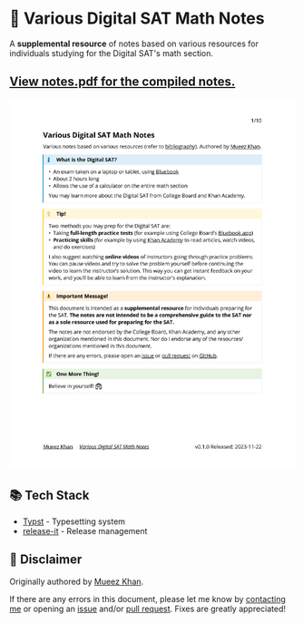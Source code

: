 # 📝 Various Digital SAT Math Notes

A **supplemental resource** of notes based on various resources for individuals studying for the Digital SAT's math section.

## **[View notes.pdf for the compiled notes.](notes.pdf)**

[![Cover page](cover.png)](notes.pdf)

## 📚 Tech Stack

-   [Typst](https://typst.app) - Typesetting system
-   [release-it](https://github.com/release-it/release-it) - Release management

## 📢 Disclaimer

Originally authored by [Mueez Khan](https://www.mueezkhan.com).

If there are any errors in this document, please let me know by [contacting me](https://www.mueezkhan.com/contact) or opening an [issue](https://github.com/rzmk/various-dsat-math-notes/issues) and/or [pull request](https://github.com/rzmk/various-dsat-math-notes/pulls). Fixes are greatly appreciated!

<!--

Notes for maintainer(s):

On release:

- Update footer with new version number
- (optional) Update cover page image (cover.png) with new version number

-->

